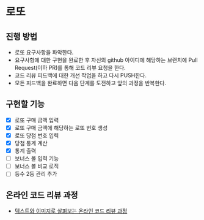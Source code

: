 # 로또
## 진행 방법
* 로또 요구사항을 파악한다.
* 요구사항에 대한 구현을 완료한 후 자신의 github 아이디에 해당하는 브랜치에 Pull Request(이하 PR)를 통해 코드 리뷰 요청을 한다.
* 코드 리뷰 피드백에 대한 개선 작업을 하고 다시 PUSH한다.
* 모든 피드백을 완료하면 다음 단계를 도전하고 앞의 과정을 반복한다.

## 구현할 기능
- [x] 로또 구매 금액 입력
- [x] 로또 구매 금액에 해당하는 로또 번호 생성
- [x] 로또 당첨 번호 입력
- [x] 당첨 통계 계산
- [x] 통계 출력
- [ ] 보너스 볼 입력 기능
- [ ] 보너스 볼 비교 로직
- [ ] 등수 2등 관리 추가

## 온라인 코드 리뷰 과정
* [텍스트와 이미지로 살펴보는 온라인 코드 리뷰 과정](https://github.com/next-step/nextstep-docs/tree/master/codereview)